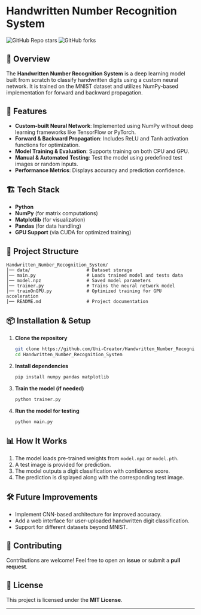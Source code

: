 # Handwritten Number Recognition System
![GitHub Repo stars](https://img.shields.io/github/stars/Uni-Creator/Handwritten_Number_Recognition_System?style=social)  ![GitHub forks](https://img.shields.io/github/forks/Uni-Creator/Handwritten_Number_Recognition_System?style=social)

## 📌 Overview
The **Handwritten Number Recognition System** is a deep learning model built from scratch to classify handwritten digits using a custom neural network. It is trained on the MNIST dataset and utilizes NumPy-based implementation for forward and backward propagation.

## 🚀 Features
- **Custom-built Neural Network**: Implemented using NumPy without deep learning frameworks like TensorFlow or PyTorch.
- **Forward & Backward Propagation**: Includes ReLU and Tanh activation functions for optimization.
- **Model Training & Evaluation**: Supports training on both CPU and GPU.
- **Manual & Automated Testing**: Test the model using predefined test images or random inputs.
- **Performance Metrics**: Displays accuracy and prediction confidence.

## 🏗️ Tech Stack
- **Python**
- **NumPy** (for matrix computations)
- **Matplotlib** (for visualization)
- **Pandas** (for data handling)
- **GPU Support** (via CUDA for optimized training)

## 📂 Project Structure
```
Handwritten_Number_Recognition_System/
│── data/                     # Dataset storage
│── main.py                   # Loads trained model and tests data
│── model.npz                 # Saved model parameters
│── trainer.py                # Trains the neural network model
│── trainOnGPU.py             # Optimized training for GPU acceleration
│── README.md                 # Project documentation
```

## 📦 Installation & Setup
1. **Clone the repository**
   ```sh
   git clone https://github.com/Uni-Creator/Handwritten_Number_Recognition_System.git
   cd Handwritten_Number_Recognition_System
   ```
2. **Install dependencies**
   ```sh
   pip install numpy pandas matplotlib
   ```
3. **Train the model (if needed)**
   ```sh
   python trainer.py
   ```
4. **Run the model for testing**
   ```sh
   python main.py
   ```

## 📊 How It Works
1. The model loads pre-trained weights from `model.npz` or `model.pth`.
2. A test image is provided for prediction.
3. The model outputs a digit classification with confidence score.
4. The prediction is displayed along with the corresponding test image.

## 🛠️ Future Improvements
- Implement CNN-based architecture for improved accuracy.
- Add a web interface for user-uploaded handwritten digit classification.
- Support for different datasets beyond MNIST.

## 🤝 Contributing
Contributions are welcome! Feel free to open an **issue** or submit a **pull request**.

## 📄 License
This project is licensed under the **MIT License**.

---

